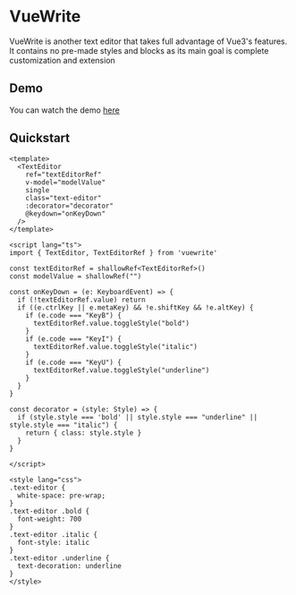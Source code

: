 # VueWrite

VueWrite is another text editor that takes full advantage of Vue3's features. 
It contains no pre-made styles and blocks as its main goal is complete customization and extension

## Demo

You can watch the demo [here](https://vuewrite.easix.ru)

## Quickstart

```vue
<template>
  <TextEditor 
    ref="textEditorRef" 
    v-model="modelValue"
    single
    class="text-editor"
    :decorator="decorator" 
    @keydown="onKeyDown"
  />
</template>

<script lang="ts">
import { TextEditor, TextEditorRef } from 'vuewrite'

const textEditorRef = shallowRef<TextEditorRef>()
const modelValue = shallowRef("")

const onKeyDown = (e: KeyboardEvent) => {
  if (!textEditorRef.value) return
  if ((e.ctrlKey || e.metaKey) && !e.shiftKey && !e.altKey) {
    if (e.code === "KeyB") {
      textEditorRef.value.toggleStyle("bold")
    }
    if (e.code === "KeyI") {
      textEditorRef.value.toggleStyle("italic")
    }
    if (e.code === "KeyU") {
      textEditorRef.value.toggleStyle("underline")
    }
  }
}

const decorator = (style: Style) => {
  if (style.style === 'bold' || style.style === "underline" || style.style === "italic") {
    return { class: style.style }
  }
}

</script>

<style lang="css">
.text-editor {
  white-space: pre-wrap;
}
.text-editor .bold {
  font-weight: 700
}
.text-editor .italic {
  font-style: italic
}
.text-editor .underline {
  text-decoration: underline
}
</style>

```